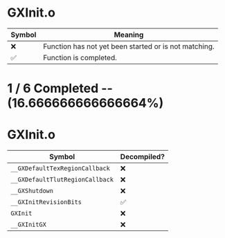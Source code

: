 # GXInit.o
| Symbol | Meaning 
| ------------- | ------------- 
| :x: | Function has not yet been started or is not matching. 
| :white_check_mark: | Function is completed. 


# 1 / 6 Completed -- (16.666666666666664%)
# GXInit.o
| Symbol | Decompiled? |
| ------------- | ------------- |
| `__GXDefaultTexRegionCallback` | :x: |
| `__GXDefaultTlutRegionCallback` | :x: |
| `__GXShutdown` | :x: |
| `__GXInitRevisionBits` | :white_check_mark: |
| `GXInit` | :x: |
| `__GXInitGX` | :x: |
